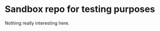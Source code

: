 Sandbox repo for testing purposes
=================================

Nothing really interesting here.